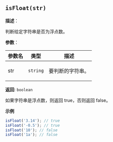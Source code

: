 <a name="isFloat"></a>

## `isFloat(str)`&nbsp;


**描述**：<p>判断给定字符串是否为浮点数。</p>

**参数**：


| 参数名 | 类型 | 描述 |
| --- | --- | --- |
| str | <code>string</code> | <p>要判断的字符串。</p> |

**返回**: <code>boolean</code><br>

<p>如果字符串是浮点数，则返回 true，否则返回 false。</p>

**示例**

```javascript
isFloat('3.14'); // true
isFloat('-0.5'); // true
isFloat('10'); // false
isFloat('1a'); // false
```
